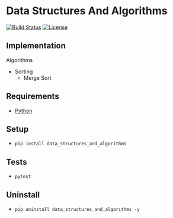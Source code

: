 # Data Structures And Algorithms
[![Build Status](https://travis-ci.org/virtualmadden/Data.Structures.And.Algorithms.svg?branch=master)](https://travis-ci.org/virtualmadden/Data.Structures.And.Algorithms) [![License](https://img.shields.io/badge/license-MIT-blue.svg)](https://github.com/virtualmadden/Data.Structures.And.Algorithms/blob/master/LICENSE)

## Implementation
Algorithms
- Sorting
    - Merge Sort

## Requirements
- [Python](https://www.python.org/)

## Setup
- `pip install data_structures_and_algorithms`

## Tests
- `pytest`

## Uninstall
- `pip uninstall data_structures_and_algorithms -y`